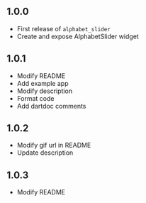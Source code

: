 ## 1.0.0

* First release of `alphabet_slider`
* Create and expose AlphabetSlider widget

## 1.0.1

* Modify README
* Add example app
* Modify description
* Format code
* Add dartdoc comments

## 1.0.2

* Modify gif url in README
* Update description

## 1.0.3

* Modify README